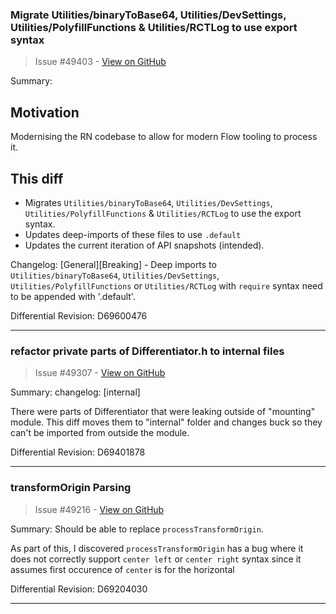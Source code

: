 
### Migrate Utilities/binaryToBase64, Utilities/DevSettings, Utilities/PolyfillFunctions & Utilities/RCTLog to use export syntax

> Issue #49403 - [View on GitHub](https://github.com/facebook/react-native/pull/49403)

Summary:

## Motivation

Modernising the RN codebase to allow for modern Flow tooling to process it.

## This diff

- Migrates `Utilities/binaryToBase64`, `Utilities/DevSettings`, `Utilities/PolyfillFunctions` & `Utilities/RCTLog` to use the export syntax.
- Updates deep-imports of these files to use `.default`
- Updates the current iteration of API snapshots (intended).

Changelog:
[General][Breaking] - Deep imports to `Utilities/binaryToBase64`, `Utilities/DevSettings`, `Utilities/PolyfillFunctions` or `Utilities/RCTLog` with `require` syntax need to be appended with '.default'.

Differential Revision: D69600476

---

### refactor private parts of Differentiator.h to internal files

> Issue #49307 - [View on GitHub](https://github.com/facebook/react-native/pull/49307)

Summary:
changelog: [internal]

There were parts of Differentiator that were leaking outside of "mounting" module. This diff moves them to "internal" folder and changes buck so they can't be imported from outside the module.

Differential Revision: D69401878

---

### transformOrigin Parsing

> Issue #49216 - [View on GitHub](https://github.com/facebook/react-native/pull/49216)

Summary:
Should be able to replace `processTransformOrigin`.

As part of this, I discovered `processTransformOrigin` has a bug where it does not correctly support `center left` or `center right` syntax since it assumes first occurence of `center` is for the horizontal

Differential Revision: D69204030

---